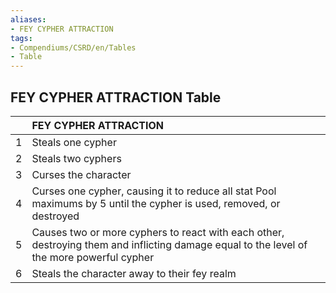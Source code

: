 ```yaml
---
aliases:
- FEY CYPHER ATTRACTION
tags:
- Compendiums/CSRD/en/Tables
- Table
---
```


## FEY CYPHER ATTRACTION Table
|    | FEY CYPHER ATTRACTION  |
| :-------------: | :----------- |
| 1 | Steals one cypher |
| 2 | Steals two cyphers |
| 3 | Curses the character |
| 4 | Curses one cypher, causing it to reduce all stat Pool maximums by 5 until the cypher is used, removed, or destroyed |
| 5 | Causes two or more cyphers to react with each other, destroying them and inflicting damage equal to the level of the more powerful cypher |
| 6 | Steals the character away to their fey realm |